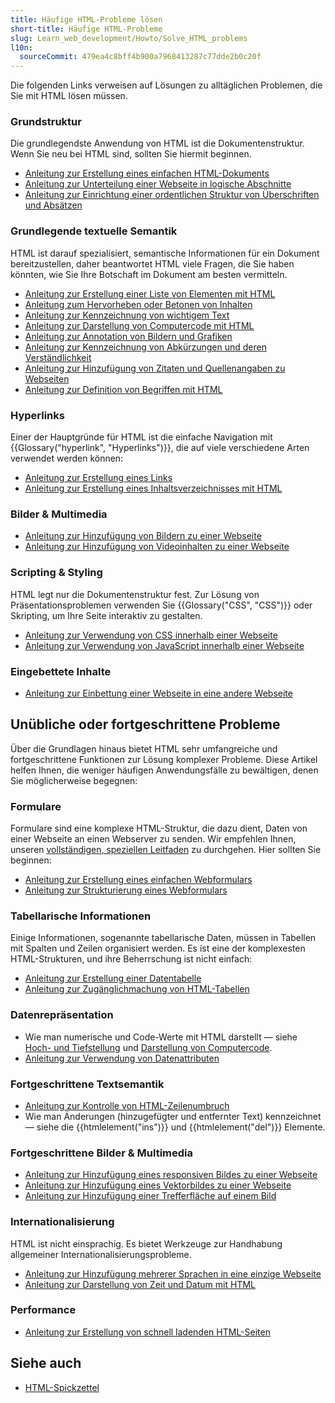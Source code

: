 ```yaml
---
title: Häufige HTML-Probleme lösen
short-title: Häufige HTML-Probleme
slug: Learn_web_development/Howto/Solve_HTML_problems
l10n:
  sourceCommit: 479ea4c8bff4b900a7968413287c77dde2b0c20f
---
```


Die folgenden Links verweisen auf Lösungen zu alltäglichen Problemen, die Sie mit HTML lösen müssen.

### Grundstruktur

Die grundlegendste Anwendung von HTML ist die Dokumentenstruktur. Wenn Sie neu bei HTML sind, sollten Sie hiermit beginnen.

- [Anleitung zur Erstellung eines einfachen HTML-Dokuments](/de/docs/Learn_web_development/Core/Structuring_content/Basic_HTML_syntax#anatomy_of_an_html_document)
- [Anleitung zur Unterteilung einer Webseite in logische Abschnitte](/de/docs/Learn_web_development/Core/Structuring_content/Structuring_documents)
- [Anleitung zur Einrichtung einer ordentlichen Struktur von Überschriften und Absätzen](/de/docs/Learn_web_development/Core/Structuring_content/Headings_and_paragraphs)

### Grundlegende textuelle Semantik

HTML ist darauf spezialisiert, semantische Informationen für ein Dokument bereitzustellen, daher beantwortet HTML viele Fragen, die Sie haben könnten, wie Sie Ihre Botschaft im Dokument am besten vermitteln.

- [Anleitung zur Erstellung einer Liste von Elementen mit HTML](/de/docs/Learn_web_development/Core/Structuring_content/Lists)
- [Anleitung zum Hervorheben oder Betonen von Inhalten](/de/docs/Learn_web_development/Core/Structuring_content/Emphasis_and_importance)
- [Anleitung zur Kennzeichnung von wichtigem Text](/de/docs/Learn_web_development/Core/Structuring_content/Emphasis_and_importance)
- [Anleitung zur Darstellung von Computercode mit HTML](/de/docs/Learn_web_development/Core/Structuring_content/Advanced_text_features#representing_computer_code)
- [Anleitung zur Annotation von Bildern und Grafiken](/de/docs/Learn_web_development/Core/Structuring_content/HTML_images#annotating_images_with_figures_and_figure_captions)
- [Anleitung zur Kennzeichnung von Abkürzungen und deren Verständlichkeit](/de/docs/Learn_web_development/Core/Structuring_content/Advanced_text_features#abbreviations)
- [Anleitung zur Hinzufügung von Zitaten und Quellenangaben zu Webseiten](/de/docs/Learn_web_development/Core/Structuring_content/Advanced_text_features#quotations)
- [Anleitung zur Definition von Begriffen mit HTML](/de/docs/Web/HTML/How_to/Define_terms_with_HTML)

### Hyperlinks

Einer der Hauptgründe für HTML ist die einfache Navigation mit {{Glossary("hyperlink", "Hyperlinks")}}, die auf viele verschiedene Arten verwendet werden können:

- [Anleitung zur Erstellung eines Links](/de/docs/Learn_web_development/Core/Structuring_content/Creating_links)
- [Anleitung zur Erstellung eines Inhaltsverzeichnisses mit HTML](/de/docs/Learn_web_development/Core/Structuring_content/Creating_links#active_learning_creating_a_navigation_menu)

### Bilder & Multimedia

- [Anleitung zur Hinzufügung von Bildern zu einer Webseite](/de/docs/Learn_web_development/Core/Structuring_content/HTML_images#how_do_we_put_an_image_on_a_webpage)
- [Anleitung zur Hinzufügung von Videoinhalten zu einer Webseite](/de/docs/Learn_web_development/Core/Structuring_content/HTML_video_and_audio)

### Scripting & Styling

HTML legt nur die Dokumentenstruktur fest. Zur Lösung von Präsentationsproblemen verwenden Sie {{Glossary("CSS", "CSS")}} oder Skripting, um Ihre Seite interaktiv zu gestalten.

- [Anleitung zur Verwendung von CSS innerhalb einer Webseite](/de/docs/Learn_web_development/Core/Styling_basics/Getting_started#adding_css_to_our_document)
- [Anleitung zur Verwendung von JavaScript innerhalb einer Webseite](/de/docs/Web/HTML/How_to/Add_JavaScript_to_your_web_page)

### Eingebettete Inhalte

- [Anleitung zur Einbettung einer Webseite in eine andere Webseite](/de/docs/Learn_web_development/Core/Structuring_content/General_embedding_technologies)

## Unübliche oder fortgeschrittene Probleme

Über die Grundlagen hinaus bietet HTML sehr umfangreiche und fortgeschrittene Funktionen zur Lösung komplexer Probleme. Diese Artikel helfen Ihnen, die weniger häufigen Anwendungsfälle zu bewältigen, denen Sie möglicherweise begegnen:

### Formulare

Formulare sind eine komplexe HTML-Struktur, die dazu dient, Daten von einer Webseite an einen Webserver zu senden. Wir empfehlen Ihnen, unseren [vollständigen, speziellen Leitfaden](/de/docs/Learn_web_development/Extensions/Forms) zu durchgehen. Hier sollten Sie beginnen:

- [Anleitung zur Erstellung eines einfachen Webformulars](/de/docs/Learn_web_development/Extensions/Forms/Your_first_form)
- [Anleitung zur Strukturierung eines Webformulars](/de/docs/Learn_web_development/Extensions/Forms/How_to_structure_a_web_form)

### Tabellarische Informationen

Einige Informationen, sogenannte tabellarische Daten, müssen in Tabellen mit Spalten und Zeilen organisiert werden. Es ist eine der komplexesten HTML-Strukturen, und ihre Beherrschung ist nicht einfach:

- [Anleitung zur Erstellung einer Datentabelle](/de/docs/Learn_web_development/Core/Structuring_content/HTML_table_basics)
- [Anleitung zur Zugänglichmachung von HTML-Tabellen](/de/docs/Learn_web_development/Core/Structuring_content/Table_accessibility)

### Datenrepräsentation

- Wie man numerische und Code-Werte mit HTML darstellt — siehe [Hoch- und Tiefstellung](/de/docs/Learn_web_development/Core/Structuring_content/Advanced_text_features#superscript_and_subscript) und [Darstellung von Computercode](/de/docs/Learn_web_development/Core/Structuring_content/Advanced_text_features#representing_computer_code).
- [Anleitung zur Verwendung von Datenattributen](/de/docs/Web/HTML/How_to/Use_data_attributes)

### Fortgeschrittene Textsemantik

- [Anleitung zur Kontrolle von HTML-Zeilenumbruch](/de/docs/Web/HTML/Reference/Elements/br)
- Wie man Änderungen (hinzugefügter und entfernter Text) kennzeichnet — siehe die {{htmlelement("ins")}} und {{htmlelement("del")}} Elemente.

### Fortgeschrittene Bilder & Multimedia

- [Anleitung zur Hinzufügung eines responsiven Bildes zu einer Webseite](/de/docs/Web/HTML/Guides/Responsive_images)
- [Anleitung zur Hinzufügung eines Vektorbildes zu einer Webseite](/de/docs/Learn_web_development/Core/Structuring_content/Including_vector_graphics_in_HTML)
- [Anleitung zur Hinzufügung einer Trefferfläche auf einem Bild](/de/docs/Web/HTML/How_to/Add_a_hit_map_on_top_of_an_image)

### Internationalisierung

HTML ist nicht einsprachig. Es bietet Werkzeuge zur Handhabung allgemeiner Internationalisierungsprobleme.

- [Anleitung zur Hinzufügung mehrerer Sprachen in eine einzige Webseite](/de/docs/Learn_web_development/Core/Structuring_content/Webpage_metadata#setting_the_primary_language_of_the_document)
- [Anleitung zur Darstellung von Zeit und Datum mit HTML](/de/docs/Learn_web_development/Core/Structuring_content/Advanced_text_features#marking_up_times_and_dates)

### Performance

- [Anleitung zur Erstellung von schnell ladenden HTML-Seiten](/de/docs/Web/HTML/How_to/Author_fast-loading_HTML_pages)

## Siehe auch

- [HTML-Spickzettel](/de/docs/Web/HTML/Guides/Cheatsheet)

